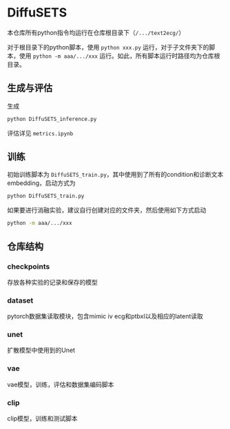 # DiffuSETS

本仓库所有python指令均运行在仓库根目录下（`/.../text2ecg/`）

对于根目录下的python脚本，使用 `python xxx.py` 运行，对于子文件夹下的脚本，使用 `python -m aaa/.../xxx` 运行。如此，所有脚本运行时路径均为仓库根目录。

## 生成与评估

生成
```sh
python DiffuSETS_inference.py
```

评估详见 `metrics.ipynb`

## 训练

初始训练脚本为 `DiffuSETS_train.py`，其中使用到了所有的condition和诊断文本embedding，启动方式为
```sh
python DiffuSETS_train.py
```

如果要进行消融实验，建议自行创建对应的文件夹，然后使用如下方式启动
```sh
python -m aaa/.../xxx
```

## 仓库结构

### checkpoints

存放各种实验的记录和保存的模型

### dataset

pytorch数据集读取模块，包含mimic iv ecg和ptbxl以及相应的latent读取

### unet

扩散模型中使用到的Unet

### vae

vae模型，训练，评估和数据集编码脚本

### clip

clip模型，训练和测试脚本